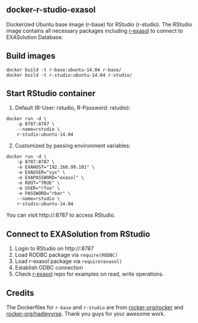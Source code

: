 ## docker-r-studio-exasol
Dockerized  Ubuntu base image (r-base) for RStudio (r-studio). The RStudio image contains all necessary packages including [r-exasol](https://github.com/EXASOL/r-exasol) to connect to EXASolution Database.

## Build images
```
docker build -t r-base:ubuntu-14.04 r-base/
docker build -t r-studio:ubuntu-14.04 r-studio/
```

## Start RStudio container
1. Default (R-User: rstudio, R-Password: rstudio):
```
docker run -d \
    -p 8787:8787 \
    --name=rstudio \
    r-studio:ubuntu-14.04
```
2. Customized by passing environment variables:
```
docker run -d \
    -p 8787:8787 \
    -e EXAHOST="192.168.99.101" \
    -e EXAUSER="sys" \
    -e EXAPASSWORD="exasol" \
    -e ROOT="TRUE" \
    -e USER="rfoo" \
    -e PASSWORD="rbar" \
    --name=rstudio \
    r-studio:ubuntu-14.04
```
You can visit http://<host>:8787 to access RStudio.

## Connect to EXASolution from RStudio
1. Login to RStudio on http://<host>:8787
2. Load RODBC package via ```require(RODBC)```
3. Load r-exasol package via ```require(exasol)```
4. Establish ODBC connection
5. Check [r-exasol](https://github.com/EXASOL/r-exasol) repo for examples on read, write operations.

## Credits
The Dockerfiles for ```r-base``` and ```r-studio``` are from [rocker-org/rocker](https://github.com/rocker-org/rocker) and [rocker-org/hadleyvrse](https://github.com/rocker-org/hadleyverse). Thank you guys for your awesome work.
